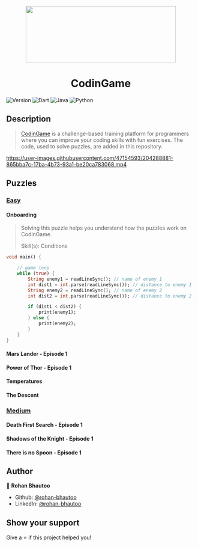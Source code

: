<p align="center">
  <img width="400" height="150" src="https://cdn.worldvectorlogo.com/logos/codingame-1.svg">
</p>
<h1 align="center">CodinGame</h1>
<p>
  <img alt="Version" src="https://img.shields.io/badge/version-1.0.0-brightgreen.svg" />
  <img alt="Dart" src="https://img.shields.io/badge/Dart-027DFD?logo=dart&logoColor=white" />
  <img alt="Java" src="https://img.shields.io/badge/Java-ED8B00?logo=java&logoColor=white" />
  <img alt="Python" src="https://img.shields.io/badge/Python-3776AB?logo=python&logoColor=white" />
</p>

## Description
> <a href="https://www.codingame.com">CodinGame</a> is a challenge-based training platform for programmers where you can improve your coding skills with fun exercises. The code, used to solve puzzles, are added in this repository.

https://user-images.githubusercontent.com/47154593/204288881-865bba7c-17ba-4b73-93a1-be20ca783068.mp4

## Puzzles

### [Easy](https://github.com/rohan-bhautoo/Codingame/tree/main/Easy)

#### Onboarding
> Solving this puzzle helps you understand how the puzzles work on CodinGame.
> 
> Skill(s): Conditions

```dart
void main() {

    // game loop
    while (true) {
        String enemy1 = readLineSync(); // name of enemy 1
        int dist1 = int.parse(readLineSync()); // distance to enemy 1
        String enemy2 = readLineSync(); // name of enemy 2
        int dist2 = int.parse(readLineSync()); // distance to enemy 2

        if (dist1 < dist2) {
            print(enemy1);
        } else {
            print(enemy2);
        }
    }
}
```


#### Mars Lander - Episode 1
>

#### Power of Thor - Episode 1
>

#### Temperatures
>

#### The Descent
>

### [Medium](https://github.com/rohan-bhautoo/Codingame/tree/main/Medium)

#### Death First Search - Episode 1
>

#### Shadows of the Knight - Episode 1
>

#### There is no Spoon - Episode 1
>

## Author

👤 **Rohan Bhautoo**

* Github: [@rohan-bhautoo](https://github.com/rohan-bhautoo)
* LinkedIn: [@rohan-bhautoo](https://linkedin.com/in/rohan-bhautoo)

## Show your support

Give a ⭐️ if this project helped you!
